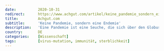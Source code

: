 ```yaml
---
date:          2020-10-31
redirect:      https://www.achgut.com/artikel/keine_pandemie_sondern_eine_endemie
title:         Achgut.com
subtitle:      'Keine Pandemie, sondern eine Endemie'
description:   'Eine Pandemie ist eine Seuche, die sich über den Globus ausbreitet und massenhaft Kranke und Tote nach sich zieht wie einst die Pest. Was wir erleben, ist keine Pandemie, sondern eine Endemie, also eine Krankheit, die sich ständig in einer Bevölkerung befindet, weil die Erreger sich immer wieder replizieren und Menschen infizieren, ohne jemals ganz zu verschwinden. Eigentlich haben wir es auch nicht mehr mit Covid-19, sondern mit Covid-20 zu tun.'
country:       DE
categories:    [Wissenschaft]
tags:          [virus-mutation, immunität, sterblichkeit]
---
```

